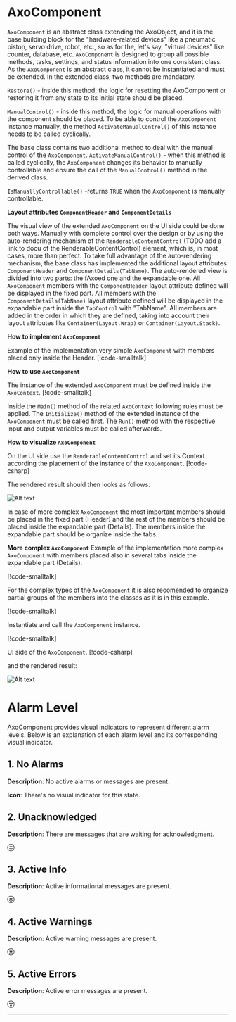 # AxoComponent

`AxoComponent` is an abstract class extending the AxoObject, and it is the base building block for the "hardware-related devices" like a pneumatic piston, servo drive, robot, etc., so as for the, let's say, "virtual devices" like counter, database, etc. `AxoComponent` is designed to group all possible methods, tasks, settings, and status information into one consistent class. As the `AxoComponent` is an abstract class, it cannot be instantiated and must be extended. In the extended class, two methods are mandatory. 

`Restore()` - inside this method, the logic for resetting the AxoComponent or restoring it from any state to its initial state should be placed.

`ManualControl()` - inside this method, the logic for manual operations with the component should be placed. To be able to control the `AxoComponent` instance manually, the method `ActivateManualControl()` of this instance needs to be called cyclically.

The base class contains two additional method to deal with the manual control of the `AxoComponent`. 
`ActivateManualControl()` - when this method is called cyclically, the `AxoComponent` changes its behavior to manually controllable and ensure the call of the `ManualControl()` method in the derived class.

`IsManuallyControllable()` -returns `TRUE` when the `AxoComponent` is manually controllable. 

**Layout attributes `ComponentHeader` and `ComponentDetails`**

The visual view of the extended `AxoComponent` on the UI side could be done both ways. Manually with complete control over the design or by using the auto-rendering mechanism of the `RenderableContentControl` (TODO add a link to docu of the RenderableContentControl) element, which is, in most cases, more than perfect.
To take full advantage of the auto-rendering mechanism, the base class has implemented the additional layout attributes `ComponentHeader` and `ComponentDetails(TabName)`. The auto-rendered view is divided into two parts: the fAxoed one and the expandable one. 
All `AxoComponent` members with the `ComponentHeader` layout attribute defined will be displayed in the fixed part. 
All members with the `ComponentDetails(TabName)` layout attribute defined will be displayed in the expandable part inside the `TabControl` with "TabName". 
All members are added in the order in which they are defined, taking into account their layout attributes like `Container(Layout.Wrap)` or `Container(Layout.Stack)`.

**How to implement `AxoComponent`**

Example of the implementation very simple `AxoComponent` with members placed only inside the Header.
[!code-smalltalk[](../ctrl/src/Examples/AXOpen.AxoComponent/AxoComponentHeaderOnlyExample.st?name=Implementation)]

**How to use `AxoComponent`**

The instance of the extended `AxoComponent` must be defined inside the `AxoContext`.
[!code-smalltalk[](../ctrl/src/Examples/AXOpen.AxoComponent/AxoComponentHeaderOnlyExample.st?name=Using)]

Inside the `Main()` method of the related `AxoContext` following rules must be applied. The `Initialize()` method of the extended instance of the `AxoComponent` must be called first.
The `Run()` method with the respective input and output variables must be called afterwards.

**How to visualize `AxoComponent`**

On the UI side use the `RenderableContentControl` and set its Context according the placement of the instance of the `AxoComponent`.
[!code-csharp[](../../../src/integrations/src/AXOpen.Integrations.Blazor/Pages/AxoCore/AxoComponentHeaderOnlyExample.razor?name=RenderedView)]

The rendered result should then looks as follows:

![Alt text](~/images/VerySimpleComponentExampleWithHeaderOnlyDefined.gif)

In case of more complex `AxoComponent` the most important members should be placed in the fixed part (Header) and the rest of the members should be placed inside the expandable part (Details). The members inside the expandable part should be organize inside the tabs.  

**More complex `AxoComponent`**
Example of the implementation more complex `AxoComponent` with members placed also in several tabs inside the expandable part (Details).

[!code-smalltalk[](../../../src/integrations/ctrl/src/Examples/AXOpen.AxoComponent/AxoComponentExample.st?name=Implementation)]

For the complex types of the `AxoComponent` it is also recomended to organize partial groups of the members into the classes as it is in this example.

[!code-smalltalk[](../../../src/integrations/ctrl/src/Examples/AXOpen.AxoComponent/AxoComponentExample.st?name=ClassDefinitions)]

Instantiate and call the `AxoComponent` instance.

[!code-smalltalk[](../../../src/integrations/ctrl/src/Examples/AXOpen.AxoComponent/AxoComponentExample.st?name=Using)]

UI side of the `AxoComponent`.
[!code-csharp[](../../../src/integrations/src/AXOpen.Integrations.Blazor/Pages/AxoCore/AxoComponentExample.razor?name=RenderedView)]

and the rendered result:

![Alt text](~/images/ComplexComponentExample.gif)


# Alarm Level

AxoComponent provides visual indicators to represent different alarm levels. Below is an explanation of each alarm level and its corresponding visual indicator.

## 1. No Alarms
**Description**: No active alarms or messages are present. 

**Icon**: There's no visual indicator for this state.

## 2. Unacknowledged
**Description**: There are messages that are waiting for acknowledgment.

<svg xmlns="http://www.w3.org/2000/svg" width="16" height="16" fill="currentColor" class="bi bi-emoji-neutral" viewBox="0 0 16 16">
  <path d="M8 15A7 7 0 1 1 8 1a7 7 0 0 1 0 14zm0 1A8 8 0 1 0 8 0a8 8 0 0 0 0 16z"/>
  <path d="M4 10.5a.5.5 0 0 0 .5.5h7a.5.5 0 0 0 0-1h-7a.5.5 0 0 0-.5.5zm3-4C7 5.672 6.552 5 6 5s-1 .672-1 1.5S5.448 8 6 8s1-.672 1-1.5zm4 0c0-.828-.448-1.5-1-1.5s-1 .672-1 1.5S9.448 8 10 8s1-.672 1-1.5z"/>
</svg>

## 3. Active Info
**Description**: Active informational messages are present.

<svg xmlns="http://www.w3.org/2000/svg" width="16" height="16" fill="currentColor" class="bi bi-emoji-smile" viewBox="0 0 16 16">
  <path d="M8 15A7 7 0 1 1 8 1a7 7 0 0 1 0 14zm0 1A8 8 0 1 0 8 0a8 8 0 0 0 0 16z"/>
  <path d="M4.285 9.567a.5.5 0 0 1 .683.183A3.498 3.498 0 0 0 8 11.5a3.498 3.498 0 0 0 3.032-1.75.5.5 0 1 1 .866.5A4.498 4.498 0 0 1 8 12.5a4.498 4.498 0 0 1-3.898-2.25.5.5 0 0 1 .183-.683zM7 6.5C7 7.328 6.552 8 6 8s-1-.672-1-1.5S5.448 5 6 5s1 .672 1 1.5zm4 0c0 .828-.448 1.5-1 1.5s-1-.672-1-1.5S9.448 5 10 5s1 .672 1 1.5z"/>
</svg>

## 4. Active Warnings
**Description**: Active warning messages are present.

<svg xmlns="http://www.w3.org/2000/svg" width="16" height="16" fill="currentColor" class="bi bi-emoji-frown" viewBox="0 0 16 16">
  <path d="M8 15A7 7 0 1 1 8 1a7 7 0 0 1 0 14zm0 1A8 8 0 1 0 8 0a8 8 0 0 0 0 16z"/>
  <path d="M4.285 12.433a.5.5 0 0 0 .683-.183A3.498 3.498 0 0 1 8 10.5c1.295 0 2.426.703 3.032 1.75a.5.5 0 0 0 .866-.5A4.498 4.498 0 0 0 8 9.5a4.5 4.5 0 0 0-3.898 2.25.5.5 0 0 0 .183.683zM7 6.5C7 7.328 6.552 8 6 8s-1-.672-1-1.5S5.448 5 6 5s1 .672 1 1.5zm4 0c0 .828-.448 1.5-1 1.5s-1-.672-1-1.5S9.448 5 10 5s1 .672 1 1.5z"/>
</svg>

## 5. Active Errors
**Description**: Active error messages are present.

<svg xmlns="http://www.w3.org/2000/svg" width="16" height="16" fill="currentColor" class="bi bi-emoji-dizzy" viewBox="0 0 16 16">
  <path d="M8 15A7 7 0 1 1 8 1a7 7 0 0 1 0 14zm0 1A8 8 0 1 0 8 0a8 8 0 0 0 0 16z"/>
  <path d="M9.146 5.146a.5.5 0 0 1 .708 0l.646.647.646-.647a.5.5 0 0 1 .708.708l-.647.646.647.646a.5.5 0 0 1-.708.708l-.646-.647-.646.647a.5.5 0 1 1-.708-.708l.647-.646-.647-.646a.5.5 0 0 1 0-.708zm-5 0a.5.5 0 0 1 .708 0l.646.647.646-.647a.5.5 0 1 1 .708.708l-.647.646.647.646a.5.5 0 1 1-.708.708L5.5 7.207l-.646.647a.5.5 0 1 1-.708-.708l.647-.646-.647-.646a.5.5 0 0 1 0-.708zM10 11a2 2 0 1 1-4 0 2 2 0 0 1 4 0z"/>
</svg>

---